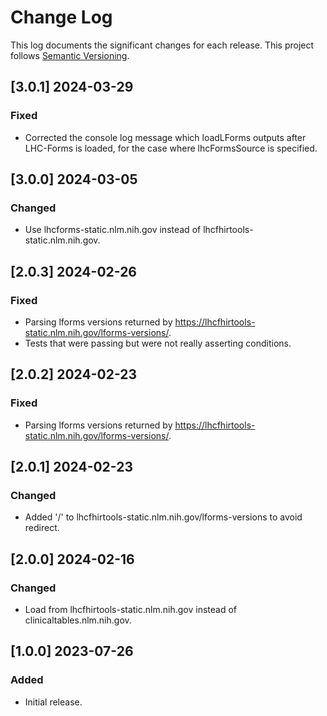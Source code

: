 # Change Log

This log documents the significant changes for each release.
This project follows [Semantic Versioning](http://semver.org/).

## [3.0.1] 2024-03-29
### Fixed
- Corrected the console log message which loadLForms outputs after LHC-Forms is
  loaded, for the case where lhcFormsSource is specified.

## [3.0.0] 2024-03-05
### Changed
- Use lhcforms-static.nlm.nih.gov instead of lhcfhirtools-static.nlm.nih.gov.

## [2.0.3] 2024-02-26
### Fixed
- Parsing lforms versions returned by https://lhcfhirtools-static.nlm.nih.gov/lforms-versions/.
- Tests that were passing but were not really asserting conditions.

## [2.0.2] 2024-02-23
### Fixed
- Parsing lforms versions returned by https://lhcfhirtools-static.nlm.nih.gov/lforms-versions/.

## [2.0.1] 2024-02-23
### Changed
- Added '/' to lhcfhirtools-static.nlm.nih.gov/lforms-versions to avoid redirect.

## [2.0.0] 2024-02-16
### Changed
- Load from lhcfhirtools-static.nlm.nih.gov instead of clinicaltables.nlm.nih.gov.

## [1.0.0] 2023-07-26
### Added
- Initial release.
